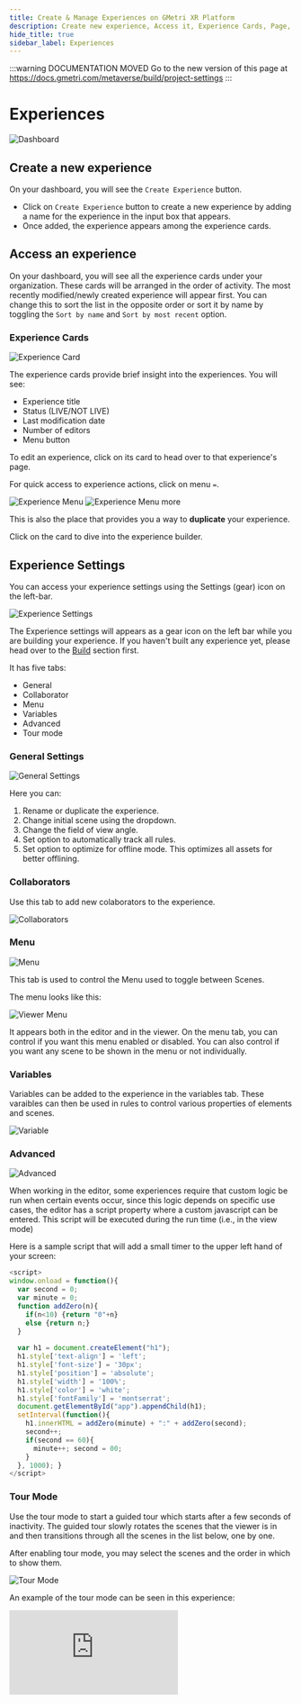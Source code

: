 ```yaml
---
title: Create & Manage Experiences on GMetri XR Platform
description: Create new experience, Access it, Experience Cards, Page, Settings, Properties, Menu, Variables, Splash Screen, Warnings Tab, Adding scripts to your experience - Tutorials to use GMetri XR Platform.
hide_title: true
sidebar_label: Experiences
---
```


<head>
  <link rel="canonical" href="https://docs.gmetri.com/metaverse/build/project-settings" />
</head>

:::warning DOCUMENTATION MOVED
Go to the new version of this page at https://docs.gmetri.com/metaverse/build/project-settings
:::

# Experiences

![Dashboard](https://s.vrgmetri.com/image/q_90/gb-web/portal-docs/assets/img/screenshots/dashboard_experiences.png.jpg#boxShadow/)

## Create a new experience
On your dashboard, you will see the `Create Experience` button. 

- Click on `Create Experience` button to create a new experience by adding a name for the experience in the input box that appears. 
- Once added, the experience appears among the experience cards.

## Access an experience
On your dashboard, you will see all the experience cards under your organization. These cards will be arranged in the order of activity. The most recently modified/newly created experience will appear first. You can change this to sort the list in the opposite order or sort it by name by toggling the `Sort by name` and `Sort by most recent` option.

### Experience Cards

![Experience Card](https://s.vrgmetri.com/image/q_90/gb-web/portal-docs/assets/img/screenshots/project_card.png.jpg#boxShadow/)

The experience cards provide brief insight into the experiences. You will see:

- Experience title
- Status (LIVE/NOT LIVE)
- Last modification date
- Number of editors
- Menu button

To edit an experience, click on its card to head over to that experience's page.

For quick access to experience actions, click on menu `=`.

![Experience Menu](https://s.vrgmetri.com/image/q_90/gb-web/portal-docs/assets/img/screenshots/project_card_options.png.jpg#boxShadow/)
![Experience Menu more](https://s.vrgmetri.com/image/q_90/gb-web/portal-docs/assets/img/screenshots/project_card_options_more.png.jpg#boxShadow/)

This is also the place that provides you a way to **duplicate** your experience. 

Click on the card to dive into the experience builder.
## Experience Settings

You can access your experience settings using the Settings (gear) icon on the left-bar.

![Experience Settings](https://s.vrgmetri.com/image/q_90/gb-web/portal-docs/assets/img/screenshots/z5/experience_settings.JPG#boxShadow/)

The Experience settings will appears as a gear icon on the left bar while you are building your experience. If you haven't built any experience yet, please head over to the [Build](../build/) section first.

It has five tabs:

- General
- Collaborator
- Menu
- Variables
- Advanced
- Tour mode

### General Settings

![General Settings](https://s.vrgmetri.com/image/q_90/gb-web/portal-docs/assets/img/screenshots/z5/experience_general_settings.JPG#boxShadow/)

Here you can:

1. Rename or duplicate the experience.
2. Change initial scene using the dropdown.
3. Change the field of view angle.
4. Set option to automatically track all rules.
5. Set option to optimize for offline mode. This optimizes all assets for better offlining.
### Collaborators

Use this tab to add new colaborators to the experience.

![Collaborators](https://s.vrgmetri.com/image/q_90/gb-web/portal-docs/assets/img/screenshots/z5/experience_collaborator_settings.JPG#boxShadow/)

### Menu

![Menu](https://s.vrgmetri.com/image/q_90/gb-web/portal-docs/assets/img/screenshots/z5/experience_menu_settings.JPG#boxShadow/)

This tab is used to control the Menu used to toggle between Scenes.

The menu looks like this:

![Viewer Menu](https://s.vrgmetri.com/image/q_90/gb-web/portal-docs/assets/img/screenshots/viewer_menu_v5.jpg#boxShadow/)

It appears both in the editor and in the viewer.
On the menu tab, you can control if you want this menu enabled or disabled. You can also control if you want any scene to be shown in the menu or not individually.

### Variables

Variables can be added to the experience in the variables tab. These varaibles can then be used in rules to control various properties of elements and scenes.

![Variable](https://s.vrgmetri.com/image/q_90/gb-web/portal-docs/assets/img/screenshots/z5/experience_variable_setttings.JPG#boxShadow/)

### Advanced

![Advanced](https://s.vrgmetri.com/image/q_90/gb-web/portal-docs/assets/img/screenshots/z5/experience_advanced_settings.JPG#boxShadow/)

When working in the editor, some experiences require that custom logic be run when certain events occur, since this logic depends on specific use cases, the editor has a script property where a custom javascript can be entered. This script will be executed during the run time (i.e., in the view mode)

Here is a sample script that will add a small timer to the upper left hand of your screen: 

```javascript
<script> 
window.onload = function(){ 
  var second = 0; 
  var minute = 0; 
  function addZero(n){ 
    if(n<10) {return "0"+n} 
    else {return n;} 
  }
 
  var h1 = document.createElement("h1"); 
  h1.style['text-align'] = 'left'; 
  h1.style['font-size'] = '30px'; 
  h1.style['position'] = 'absolute'; 
  h1.style['width'] = '100%'; 
  h1.style['color'] = 'white'; 
  h1.style['fontFamily'] = 'montserrat'; 
  document.getElementById("app").appendChild(h1); 
  setInterval(function(){ 
    h1.innerHTML = addZero(minute) + ":" + addZero(second); 
    second++; 
    if(second == 60){ 
      minute++; second = 00; 
    } 
  }, 1000); } 
</script>
```
### Tour Mode

Use the tour mode to start a guided tour which starts after a few seconds of inactivity. The guided tour slowly rotates the scenes that the viewer is in and then transitions through all the scenes in the list below, one by one.

After enabling tour mode, you may select the scenes and the order in which to show them.

![Tour Mode](https://s.vrgmetri.com/image/q_90/gb-web/portal-docs/assets/img/screenshots/z5/expereince_tour_settings.JPG#boxShadow/)

An example of the tour mode can be seen in this experience:
<iframe width={"100%"} height={"380px"} src="https://view.gmetri.com/v5/xyecjf/tour_mode_demo" frameborder="0" allowfullscreen></iframe>

